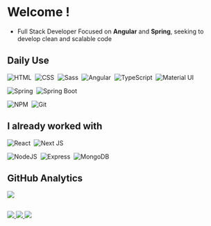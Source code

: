# Welcome !

- Full Stack Developer Focused on **Angular** and **Spring**, seeking to develop clean and scalable code

## Daily Use

![HTML](https://img.shields.io/badge/HTML-05122A?style=flat&logo=html5)&nbsp;
![CSS](https://img.shields.io/badge/CSS-05122A?style=flat&logo=css3&logoColor=blue)&nbsp;
![Sass](https://img.shields.io/badge/Sass-05122A?style=flat&logo=sass)&nbsp;
![Angular](https://img.shields.io/badge/Angular-05122A?style=flat&logo=angular&logoColor=red)&nbsp;
![TypeScript](https://img.shields.io/badge/-TypeScript-05122A?style=flat&logo=typescript)&nbsp;
![Material UI](https://img.shields.io/badge/Material%20UI-05122A?style=flat&logo=mui)&nbsp;

![Spring](https://img.shields.io/badge/Spring-05122A?style=flat&logo=spring)&nbsp;
![Spring Boot](https://img.shields.io/badge/Spring_Boot-05122A?style=flat&logo=spring-boot)&nbsp;

![NPM](https://img.shields.io/badge/npm-05122A?style=flat&logo=npm)&nbsp;
![Git](https://img.shields.io/badge/git-05122A?style=flat&logo=git)&nbsp;

## I already worked with

![React](https://img.shields.io/badge/React-05122A?style=flat&logo=react&logoColor=%2361DAFB)&nbsp;
![Next JS](https://img.shields.io/badge/Next-05122A?style=flat&logo=next.js)

![NodeJS](https://img.shields.io/badge/NodeJS-05122A?style=flat&logo=nodedotjs)&nbsp;
![Express](https://img.shields.io/badge/Express-05122A?style=flat&logo=express)&nbsp;
![MongoDB](https://img.shields.io/badge/MongoDB-05122A?style=flat&logo=mongodb)&nbsp;



## GitHub Analytics

<!-- <p align="left">
  <a href="#!">
    <img  src="https://github-readme-streak-stats.herokuapp.com?user=idomelo&theme=chartreuse-dark&date_format=j%20M%5B%20Y%5D"/>
  </a>
</p> -->
<p align="left">
  <a href="#!">
    <img src="https://github-readme-stats.vercel.app/api/?username=idomelo&count_private=true&show_icons=true&theme=chartreuse-dark"/>
<!--     <img src="https://github-readme-stats.vercel.app/api/top-langs/?username=idomelo&layout=compact&langs_count=8&theme=chartreuse-dark&hide=HCL"/> -->
  </a>
</p>
  
##

<div align="left">
  <a href = "https://gitlab.com/idomelo">
    <img src="https://img.shields.io/badge/GitLab-05122A?style=flat&logo=gitlab">
  </a>
  
  <a href = "mailto:idomelo123@gmail.com">
    <img src="https://img.shields.io/badge/idomelo123@gmail.com-05122A?style=flat&logo=gmail">
  </a>
  
  <a href="https://www.linkedin.com/in/idomelo">
    <img src="https://img.shields.io/badge/idomelo-05122A?style=flat&logo=linkedin">
  </a>

<!--   ![Snake animation](https://github.com/idomelo/idomelo/blob/output/github-contribution-grid-snake.svg) -->
</div>
